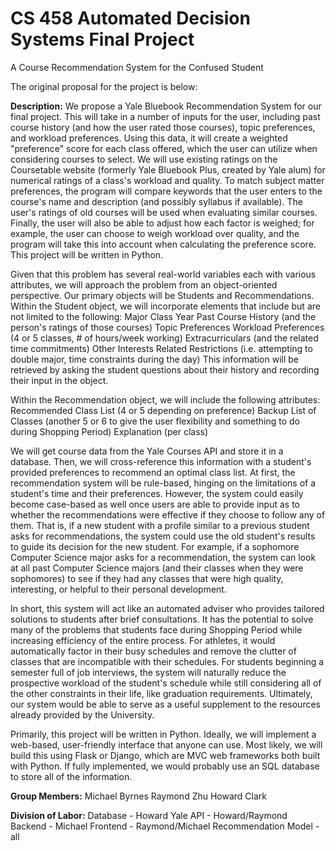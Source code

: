 # CS 458 Automated Decision Systems Final Project
A Course Recommendation System for the Confused Student

The original proposal for the project is below:

**Description:**
We propose a Yale Bluebook Recommendation System for our final project. This will take in a number of inputs for the user, including past course history (and how the user rated those courses), topic preferences, and workload preferences. Using this data, it will create a weighted "preference" score for each class offered, which the user can utilize when considering courses to select. We will use existing ratings on the Coursetable website (formerly Yale Bluebook Plus, created by Yale alum) for numerical ratings of a class's workload and quality. To match subject matter preferences, the program will compare keywords that the user enters to the course's name and description (and possibly syllabus if available). The user's ratings of old courses will be used when evaluating similar courses. Finally, the user will also be able to adjust how each factor is weighed; for example, the user can choose to weigh workload over quality, and the program will take this into account when calculating the preference score. This project will be written in Python. 

Given that this problem has several real-world variables each with various attributes, we will approach the problem from an object-oriented perspective. Our primary objects will be Students and Recommendations. Within the Student object, we will incorporate elements that include but are not limited to the following:
	Major
	Class Year
	Past Course History (and the person's ratings of those courses)
	Topic Preferences
	Workload Preferences (4 or 5 classes, # of hours/week working)
	Extracurriculars (and the related time commitments)
	Other Interests
	Related Restrictions (i.e. attempting to double major, time constraints during the day)
This information will be retrieved by asking the student questions about their history and recording their input in the object.

Within the Recommendation object, we will include the following attributes:
	Recommended Class List (4 or 5 depending on preference)
	Backup List of Classes (another 5 or 6 to give the user flexibility and something to do during Shopping Period)
	Explanation (per class)

We will get course data from the Yale Courses API and store it in a database. Then, we will cross-reference this information with a student's provided preferences to recommend an optimal class list. At first, the recommendation system will be rule-based, hinging on the limitations of a student's time and their preferences. However, the system could easily become case-based as well once users are able to provide input as to whether the recommendations were effective if they choose to follow any of them. That is, if a new student with a profile similar to a previous student asks for recommendations, the system could use the old student's results to guide its decision for the new student. For example, if a sophomore Computer Science major asks for a recommendation, the system can look at all past Computer Science majors (and their classes when they were sophomores) to see if they had any classes that were high quality, interesting, or helpful to their personal development.

In short, this system will act like an automated adviser who provides tailored solutions to students after brief consultations. It has the potential to solve many of the problems that students face during Shopping Period while increasing efficiency of the entire process. For athletes, it would automatically factor in their busy schedules and remove the clutter of classes that are incompatible with their schedules. For students beginning a semester full of job interviews, the system will naturally reduce the prospective workload of the student's schedule while still considering all of the other constraints in their life, like graduation requirements. Ultimately, our system would be able to serve as a useful supplement to the resources already provided by the University.

Primarily, this project will be written in Python. Ideally, we will implement a web-based, user-friendly interface that anyone can use. Most likely, we will build this using Flask or Django, which are MVC web frameworks both built with Python. If fully implemented, we would probably use an SQL database to store all of the information.

**Group Members:**
Michael Byrnes
Raymond Zhu
Howard Clark

**Division of Labor:**
Database - Howard
Yale API - Howard/Raymond
Backend - Michael
Frontend - Raymond/Michael
Recommendation Model - all
